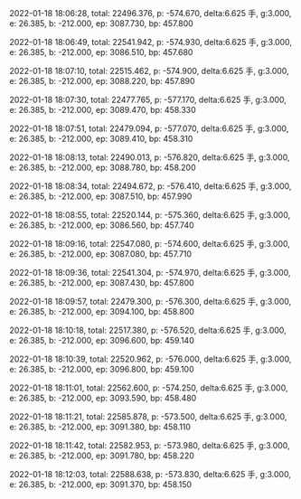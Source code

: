2022-01-18 18:06:28, total: 22496.376, p: -574.670, delta:6.625 手, g:3.000, e: 26.385, b: -212.000, ep: 3087.730, bp: 457.800

2022-01-18 18:06:49, total: 22541.942, p: -574.930, delta:6.625 手, g:3.000, e: 26.385, b: -212.000, ep: 3086.510, bp: 457.680

2022-01-18 18:07:10, total: 22515.462, p: -574.900, delta:6.625 手, g:3.000, e: 26.385, b: -212.000, ep: 3088.220, bp: 457.890

2022-01-18 18:07:30, total: 22477.765, p: -577.170, delta:6.625 手, g:3.000, e: 26.385, b: -212.000, ep: 3089.470, bp: 458.330

2022-01-18 18:07:51, total: 22479.094, p: -577.070, delta:6.625 手, g:3.000, e: 26.385, b: -212.000, ep: 3089.410, bp: 458.310

2022-01-18 18:08:13, total: 22490.013, p: -576.820, delta:6.625 手, g:3.000, e: 26.385, b: -212.000, ep: 3088.780, bp: 458.200

2022-01-18 18:08:34, total: 22494.672, p: -576.410, delta:6.625 手, g:3.000, e: 26.385, b: -212.000, ep: 3087.510, bp: 457.990

2022-01-18 18:08:55, total: 22520.144, p: -575.360, delta:6.625 手, g:3.000, e: 26.385, b: -212.000, ep: 3086.560, bp: 457.740

2022-01-18 18:09:16, total: 22547.080, p: -574.600, delta:6.625 手, g:3.000, e: 26.385, b: -212.000, ep: 3087.080, bp: 457.710

2022-01-18 18:09:36, total: 22541.304, p: -574.970, delta:6.625 手, g:3.000, e: 26.385, b: -212.000, ep: 3087.430, bp: 457.800

2022-01-18 18:09:57, total: 22479.300, p: -576.300, delta:6.625 手, g:3.000, e: 26.385, b: -212.000, ep: 3094.100, bp: 458.800

2022-01-18 18:10:18, total: 22517.380, p: -576.520, delta:6.625 手, g:3.000, e: 26.385, b: -212.000, ep: 3096.600, bp: 459.140

2022-01-18 18:10:39, total: 22520.962, p: -576.000, delta:6.625 手, g:3.000, e: 26.385, b: -212.000, ep: 3096.800, bp: 459.100

2022-01-18 18:11:01, total: 22562.600, p: -574.250, delta:6.625 手, g:3.000, e: 26.385, b: -212.000, ep: 3093.590, bp: 458.480

2022-01-18 18:11:21, total: 22585.878, p: -573.500, delta:6.625 手, g:3.000, e: 26.385, b: -212.000, ep: 3091.380, bp: 458.110

2022-01-18 18:11:42, total: 22582.953, p: -573.980, delta:6.625 手, g:3.000, e: 26.385, b: -212.000, ep: 3091.780, bp: 458.220

2022-01-18 18:12:03, total: 22588.638, p: -573.830, delta:6.625 手, g:3.000, e: 26.385, b: -212.000, ep: 3091.370, bp: 458.150